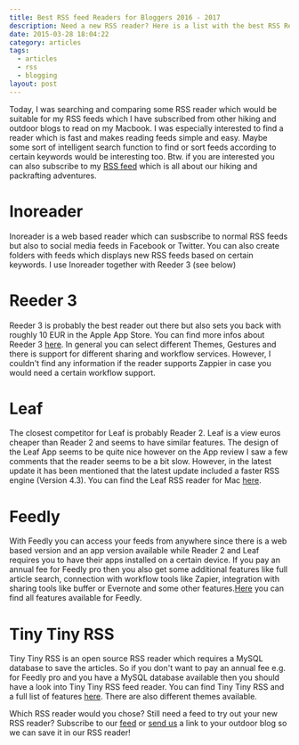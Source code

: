 ```yaml
---
title: Best RSS feed Readers for Bloggers 2016 - 2017
description: Need a new RSS reader? Here is a list with the best RSS Reader for Outdoor Bloggers.
date: 2015-03-28 18:04:22
category: articles
tags:
  - articles
  - rss
  - blogging
layout: post
---
```



Today, I was searching and comparing some RSS reader which would be suitable for my RSS feeds which I have subscribed from other hiking and outdoor blogs to read on my Macbook. I was especially interested to find a reader which is fast and makes reading feeds simple and easy. Maybe some sort of intelligent search function to find or sort feeds according to certain keywords would be interesting too. Btw. if you are interested you can also subscribe to my <a href="http://www.hikeventures.com/rss.xml">RSS feed</a> which is all about our hiking and packrafting adventures.

# Inoreader
Inoreader is a web based reader which can susbscribe to normal RSS feeds but also to social media feeds in Facebook or Twitter. You can also create folders with feeds which displays new RSS feeds based on certain keywords. I use Inoreader together with Reeder 3 (see below)


# Reeder 3
Reeder 3 is probably the best reader out there but also sets you back with roughly 10 EUR in the Apple App Store. You can find more infos about Reeder 3 [here](http://reederapp.com/mac/). In general you can select different Themes, Gestures and there is support for different sharing and workflow services. However, I couldn't find any information if the reader supports Zappier in case you would need a certain workflow support.

# Leaf
The closest competitor for Leaf is probably Reader 2. Leaf is a view euros cheaper than Reader 2 and seems to have similar features. The design of the Leaf App seems to be quite nice however on the App review I saw a few comments that the reader seems to be a bit slow. However, in the latest update it has been mentioned that the latest update included a faster RSS engine (Version 4.3). You can find the Leaf RSS reader for Mac [here](https://itunes.apple.com/us/app/leaf-rss-news-reader/id576338668?mt=12).

# Feedly
With Feedly you can access your feeds from anywhere since there is a web based version and an app version available while Reader 2 and Leaf requires you to have their apps installed on a certain device. If you pay an annual fee for Feedly pro then you also get some additional features like full article search, connection with workflow tools like Zapier, integration with sharing tools like buffer or Evernote and some other features.[Here](https://feedly.com/i/pro) you can find all features available for Feedly.

# Tiny Tiny RSS
Tiny Tiny RSS is an open source RSS reader which requires a MySQL database to save the articles. So if you don't want to pay an annual fee e.g. for Feedly pro and you have a MySQL database available then you should have a look into Tiny Tiny RSS feed reader. You can find Tiny Tiny RSS and a full list of features [here](http://tt-rss.org/redmine/projects/tt-rss/wiki). There are also different themes available.

Which RSS reader would you chose? Still need a feed to try out your new RSS reader? Subscribe to our <a href="http://www.hikeventures.com/rss.xml">feed</a> or <a href="http://www.hikeventures.com/about/#contact">send us</a> a link to your outdoor blog so we can save it in our RSS reader!

